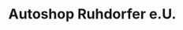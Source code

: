 ---
title: "Autoshop Ruhdorfer e.U."
url: /deutschlandsberg/autoshop-ruhdorfer-e-u/
shop: Autoteile
---